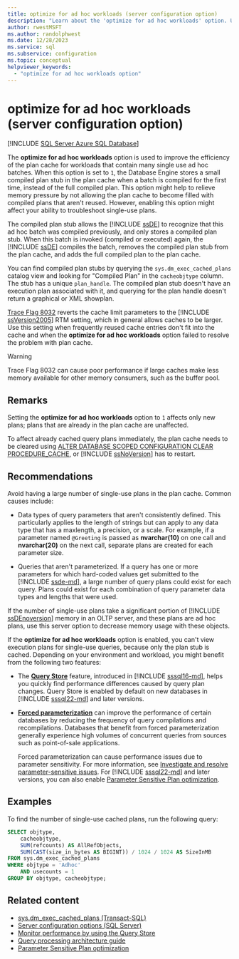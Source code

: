 ```yaml
---
title: optimize for ad hoc workloads (server configuration option)
description: "Learn about the 'optimize for ad hoc workloads' option. Use it to improve SQL Server plan cache efficiency when workloads contain many single-use ad hoc batches."
author: rwestMSFT
ms.author: randolphwest
ms.date: 12/28/2023
ms.service: sql
ms.subservice: configuration
ms.topic: conceptual
helpviewer_keywords:
  - "optimize for ad hoc workloads option"
---
```


# optimize for ad hoc workloads (server configuration option)

[!INCLUDE [SQL Server Azure SQL Database](../../includes/applies-to-version/sql-asdb-asdbmi-pdw.md)]

The **optimize for ad hoc workloads** option is used to improve the efficiency of the plan cache for workloads that contain many single use ad hoc batches. When this option is set to `1`, the Database Engine stores a small compiled plan stub in the plan cache when a batch is compiled for the first time, instead of the full compiled plan. This option might help to relieve memory pressure by not allowing the plan cache to become filled with compiled plans that aren't reused. However, enabling this option might affect your ability to troubleshoot single-use plans.

The compiled plan stub allows the [!INCLUDE [ssDE](../../includes/ssde-md.md)] to recognize that this ad hoc batch was compiled previously, and only stores a compiled plan stub. When this batch is invoked (compiled or executed) again, the [!INCLUDE [ssDE](../../includes/ssde-md.md)] compiles the batch, removes the compiled plan stub from the plan cache, and adds the full compiled plan to the plan cache.

You can find compiled plan stubs by querying the `sys.dm_exec_cached_plans` catalog view and looking for "Compiled Plan" in the `cacheobjtype` column. The stub has a unique `plan_handle`. The compiled plan stub doesn't have an execution plan associated with it, and querying for the plan handle doesn't return a graphical or XML showplan.

[Trace Flag 8032](../../t-sql/database-console-commands/dbcc-traceon-trace-flags-transact-sql.md) reverts the cache limit parameters to the [!INCLUDE [ssVersion2005](../../includes/ssversion2005-md.md)] RTM setting, which in general allows caches to be larger. Use this setting when frequently reused cache entries don't fit into the cache and when the **optimize for ad hoc workloads** option failed to resolve the problem with plan cache.

> [!WARNING]  
> Trace Flag 8032 can cause poor performance if large caches make less memory available for other memory consumers, such as the buffer pool.

## Remarks

Setting the **optimize for ad hoc workloads** option to `1` affects only new plans; plans that are already in the plan cache are unaffected.

To affect already cached query plans immediately, the plan cache needs to be cleared using [ALTER DATABASE SCOPED CONFIGURATION CLEAR PROCEDURE_CACHE](../../t-sql/statements/alter-database-scoped-configuration-transact-sql.md), or [!INCLUDE [ssNoVersion](../../includes/ssnoversion-md.md)] has to restart.

## Recommendations

Avoid having a large number of single-use plans in the plan cache. Common causes include:

- Data types of query parameters that aren't consistently defined. This particularly applies to the length of strings but can apply to any data type that has a maxlength, a precision, or a scale. For example, if a parameter named `@Greeting` is passed as **nvarchar(10)** on one call and **nvarchar(20)** on the next call, separate plans are created for each parameter size.

- Queries that aren't parameterized. If a query has one or more parameters for which hard-coded values get submitted to the [!INCLUDE [ssde-md](../../includes/ssde-md.md)], a large number of query plans could exist for each query. Plans could exist for each combination of query parameter data types and lengths that were used.

If the number of single-use plans take a significant portion of [!INCLUDE [ssDEnoversion](../../includes/ssdenoversion-md.md)] memory in an OLTP server, and these plans are ad hoc plans, use this server option to decrease memory usage with these objects.

If the **optimize for ad hoc workloads** option is enabled, you can't view execution plans for single-use queries, because only the plan stub is cached. Depending on your environment and workload, you might benefit from the following two features:

- The **[Query Store](../../relational-databases/performance/monitoring-performance-by-using-the-query-store.md)** feature, introduced in [!INCLUDE [sssql16-md](../../includes/sssql16-md.md)], helps you quickly find performance differences caused by query plan changes. Query Store is enabled by default on new databases in [!INCLUDE [sssql22-md](../../includes/sssql22-md.md)] and later versions.

- **[Forced parameterization](../../relational-databases/query-processing-architecture-guide.md#forced-parameterization)** can improve the performance of certain databases by reducing the frequency of query compilations and recompilations. Databases that benefit from forced parameterization generally experience high volumes of concurrent queries from sources such as point-of-sale applications.

  Forced parameterization can cause performance issues due to parameter sensitivity. For more information, see [Investigate and resolve parameter-sensitive issues](/troubleshoot/sql/database-engine/performance/troubleshoot-high-cpu-usage-issues#step-5-investigate-and-resolve-parameter-sensitive-issues). For [!INCLUDE [sssql22-md](../../includes/sssql22-md.md)] and later versions, you can also enable [Parameter Sensitive Plan optimization](../../relational-databases/performance/parameter-sensitive-plan-optimization.md).

## Examples

To find the number of single-use cached plans, run the following query:

```sql
SELECT objtype,
    cacheobjtype,
    SUM(refcounts) AS AllRefObjects,
    SUM(CAST(size_in_bytes AS BIGINT)) / 1024 / 1024 AS SizeInMB
FROM sys.dm_exec_cached_plans
WHERE objtype = 'Adhoc'
    AND usecounts = 1
GROUP BY objtype, cacheobjtype;
```

## Related content

- [sys.dm_exec_cached_plans (Transact-SQL)](../../relational-databases/system-dynamic-management-views/sys-dm-exec-cached-plans-transact-sql.md)
- [Server configuration options (SQL Server)](server-configuration-options-sql-server.md)
- [Monitor performance by using the Query Store](../../relational-databases/performance/monitoring-performance-by-using-the-query-store.md)
- [Query processing architecture guide](../../relational-databases/query-processing-architecture-guide.md)
- [Parameter Sensitive Plan optimization](../../relational-databases/performance/parameter-sensitive-plan-optimization.md)
